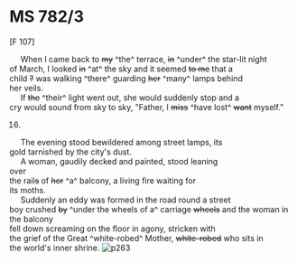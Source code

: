# MS 782/3

[F 107]

&nbsp;&nbsp;&nbsp;&nbsp;&nbsp;When I came back to ~~my~~ ^the^ terrace, ~~in~~ ^under^ the star-lit night \
of March, I looked ~~in~~ ^at^ the sky and it seemed ~~to me~~ that a \
child ~~?~~ was walking ^there^ guarding ~~her~~ ^many^ lamps behind \
her veils. \
&nbsp;&nbsp;&nbsp;&nbsp;&nbsp;If ~~the~~ ^their^ light went out, she would suddenly stop and a \
cry would sound from sky to sky, "Father, I ~~miss~~ ^have lost^ ~~want~~ myself." 

16.

&nbsp;&nbsp;&nbsp;&nbsp;&nbsp;The evening stood bewildered among street lamps, its \
gold tarnished by the city's dust. \
&nbsp;&nbsp;&nbsp;&nbsp;&nbsp;A woman, gaudily decked and painted, stood leaning \
over \
the rail~~s~~ of ~~her~~ ^a^ balcony, a living fire waiting for \
its moths. \
&nbsp;&nbsp;&nbsp;&nbsp;&nbsp;Suddenly an eddy was formed in the road round a street \
boy crushed ~~by~~ ^under the wheels of a^ carriage ~~wheels~~ and the woman in the balcony \
fell down screaming on the floor in agony, stricken with \
the grief of the Great ^white-robed^ Mother, ~~white-robed~~ who sits in \
the world's inner shrine.
![p263](MS782_3-263.jpg)
